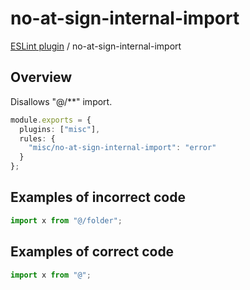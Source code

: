 # no-at-sign-internal-import

[ESLint plugin](https://ilyub.github.io/eslint-plugin-misc/) / no-at-sign-internal-import

## Overview

Disallows "@/**" import.

```ts
module.exports = {
  plugins: ["misc"],
  rules: {
    "misc/no-at-sign-internal-import": "error"
  }
};
```

## Examples of incorrect code

```ts
import x from "@/folder";
```

## Examples of correct code

```ts
import x from "@";
```